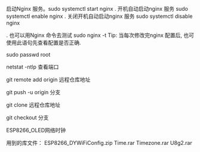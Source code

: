 启动Nginx 服务。sudo systemctl start nginx
. 开机自动启动nginx 服务
sudo systemctl enable nginx
. 关闭开机自动启动nginx 服务
sudo systemctl disable nginx

. 也可以用Nginx 命令去测试
sudo nginx -t
Tip: 当每次修改完nginx 配置后, 也可使用此语句先查看配置是否正确.


sudo passwd root

netstat -ntlp 查看端口

git remote add origin 远程仓库地址

git push -u origin 分支

git clone 远程仓库地址

git checkout 分支


ESP8266_OLED网络时钟

用到的库文件：
ESP8266_DYWiFiConfig.zip
Time.rar
Timezone.rar
U8g2.rar
